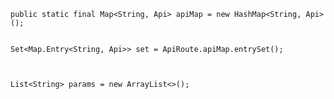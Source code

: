     public static final Map<String, Api> apiMap = new HashMap<String, Api>();


    Set<Map.Entry<String, Api>> set = ApiRoute.apiMap.entrySet();



    List<String> params = new ArrayList<>();


